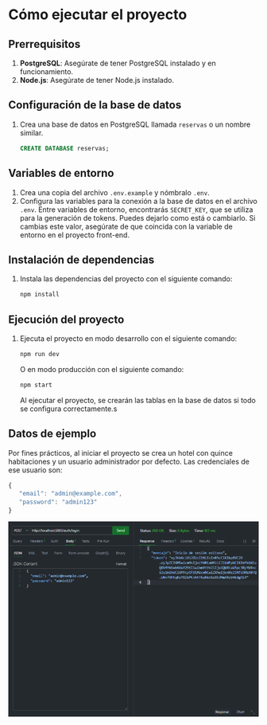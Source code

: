 # Cómo ejecutar el proyecto

## Prerrequisitos

1. **PostgreSQL**: Asegúrate de tener PostgreSQL instalado y en funcionamiento.
2. **Node.js**: Asegúrate de tener Node.js instalado.

## Configuración de la base de datos

1. Crea una base de datos en PostgreSQL llamada `reservas` o un nombre similar.

   ```sql
   CREATE DATABASE reservas;
   ```

## Variables de entorno

1. Crea una copia del archivo `.env.example` y nómbralo `.env`.
2. Configura las variables para la conexión a la base de datos en el archivo `.env`. Entre variables de entorno, encontrarás `SECRET_KEY`, que se utiliza para la generación de tokens. Puedes dejarlo como está o cambiarlo. Si cambias este valor, asegúrate de que coincida con la variable de entorno en el proyecto front-end.

## Instalación de dependencias

1. Instala las dependencias del proyecto con el siguiente comando:

   ```sh
   npm install
   ```

## Ejecución del proyecto

1. Ejecuta el proyecto en modo desarrollo con el siguiente comando:

   ```sh
   npm run dev
   ```

   O en modo producción con el siguiente comando:

   ```sh
   npm start
   ```

   Al ejecutar el proyecto, se crearán las tablas en la base de datos si todo se configura correctamente.s

## Datos de ejemplo

Por fines prácticos, al iniciar el proyecto se crea un hotel con quince habitaciones y un usuario administrador por defecto. Las credenciales de ese usuario son:

```javascript
{
   "email": "admin@example.com",
   "password": "admin123"
}
```

![imagen](assets/capturas/login.png)
